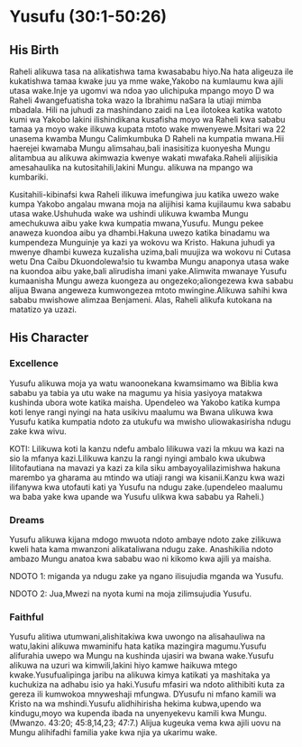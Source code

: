 <h1><span lang='swa'>Yusufu (30:1-50:26)</span></h1>

<h2><span lang='swa'>His Birth</span></h2>

<p><span lang='swa'>Raheli alikuwa tasa na alikatishwa tama kwasababu hiyo.Na hata aligeuza ile kukatishwa tamaa kwake juu ya mme wake&#44;Yakobo na kumlaumu kwa ajili utasa wake.Inje ya ugomvi wa ndoa yao ulichipuka mpango moyo D wa Raheli 4wangefuatisha toka wazo la Ibrahimu naSara la utiaji mimba mbadala. Hili na juhudi za mashindano zaidi na Lea ilotokea katika watoto kumi wa Yakobo lakini ilishindikana kusafisha moyo wa Raheli kwa sababu tamaa ya moyo wake ilikuwa kupata mtoto wake mwenyewe.Msitari wa 22 unasema kwamba Mungu Calimkumbuka D Raheli na kumpatia mwana.Hii haerejei kwamaba Mungu alimsahau&#44;bali inasisitiza kuonyesha Mungu alitambua au alikuwa akimwazia kwenye wakati mwafaka.Raheli alijisikia amesahaulika na kutositahili&#44;lakini Mungu. alikuwa na mpango wa kumbariki. </span></p>
<p><span lang='swa'> Kusitahili-kibinafsi kwa Raheli ilikuwa imefungiwa juu katika uwezo wake kumpa Yakobo angalau mwana moja na alijihisi kama kujilaumu kwa sababu utasa wake.Ushuhuda wake wa ushindi ulikuwa kwamba Mungu amechukuwa aibu yake kwa kumpatia mwana&#44;Yusufu. Mungu pekee anaweza kuondoa aibu ya dhambi.Hakuna uwezo katika binadamu wa kumpendeza Munguinje ya kazi ya wokovu wa Kristo. Hakuna juhudi ya mwenye dhambi kuweza kuzalisha uzima&#44;bali muujiza wa wokovu ni Cutasa wetu Dna Caibu Dkuondolewa!sio tu kwamba Mungu anaponya utasa wake na kuondoa aibu yake&#44;bali alirudisha imani yake.Alimwita mwanaye Yusufu kumaanisha Mungu aweza kuongeza au ongezeko;aliongezewa kwa sababu alijua Bwana angeweza kumwongezea mtoto mwingine.Alikuwa sahihi kwa sababu mwishowe alimzaa Benjameni. Alas&#44; Raheli alikufa kutokana na matatizo ya uzazi.</span></p>

<h2><span lang='swa'>His Character</span></h2>

<h3><span lang='swa'>Excellence</span></h3>

<p><span lang='swa'>Yusufu alikuwa moja ya watu wanoonekana kwamsimamo wa Biblia kwa sababu ya tabia ya utu wake na magumu ya hisia yasiyoya matakwa kushinda ubora wote katika maisha. Upendeleo wa Yakobo katika kumpa koti lenye rangi nyingi na hata usikivu maalumu wa Bwana ulikuwa kwa Yusufu katika kumpatia ndoto za utukufu wa mwisho uliowakasirisha ndugu zake kwa wivu. </span></p>

<p><span lang='swa'>KOTI: Lilikuwa koti la kanzu ndefu ambalo lilikuwa vazi la mkuu wa kazi na sio la mfanya kazi.Lilikuwa kanzu la rangi nyingi ambalo kwa ukubwa lilitofautiana na mavazi ya kazi za kila siku ambayoyalilazimishwa hakuna marembo ya gharama au mtindo wa utiaji rangi wa kisanii.Kanzu kwa wazi ilifanywa kwa utofauti kati ya Yusufu na ndugu zake.(upendeleo maalumu wa baba yake kwa upande wa Yusufu ulikwa kwa sababu ya Raheli.) </span></p>

<h3><span lang='swa'>Dreams</span></h3>

<p><span lang='swa'>Yusufu alikuwa kijana mdogo mwuota ndoto ambaye ndoto zake zilikuwa kweli hata kama mwanzoni alikataliwana ndugu zake. Anashikilia ndoto ambazo Mungu anatoa kwa sababu wao ni kikomo kwa ajili ya maisha.</span></p>

<p><span lang='swa'>NDOTO 1: miganda ya ndugu zake ya ngano ilisujudia mganda wa Yusufu. </span></p>
<p><span lang='swa'>NDOTO 2: Jua&#44;Mwezi na nyota kumi na moja zilimsujudia Yusufu. </span></p>

<h3><span lang='swa'>Faithful</span></h3>

<p><span lang='swa'>Yusufu alitiwa utumwani&#44;alishitakiwa kwa uwongo na alisahauliwa na watu&#44;lakini alikuwa mwaminifu hata katika mazingira magumu.Yusufu alifurahia uwepo wa Mungu na kushinda ujasiri wa bwana wake.Yusufu alikuwa na uzuri wa kimwili&#44;lakini hiyo kamwe haikuwa mtego kwake.Yusufualipinga jaribu na alikuwa kimya katikati ya mashitaka ya kuchukiza na adhabu isio ya haki.Yusufu mfasiri wa ndoto alithibiti kuta za gereza ili kumwokoa mnyweshaji mfungwa. DYusufu ni mfano kamili wa Kristo na wa mshindi.Yusufu alidhihirisha hekima kubwa&#44;upendo wa kindugu&#44;moyo wa kupenda ibada na unyenyekevu kamili kwa Mungu. (Mwanzo. 43:20; 45:8&#44;14&#44;23; 47:7.) Alijua kugeuka vema kwa ajili uovu na Mungu alihifadhi familia yake kwa njia ya ukarimu wake. </span></p>
